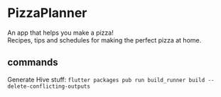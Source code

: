 # PizzaPlanner

An app that helps you make a pizza!  
Recipes, tips and schedules for making the perfect pizza at home.

## commands

Generate Hive stuff:
`flutter packages pub run build_runner build --delete-conflicting-outputs`